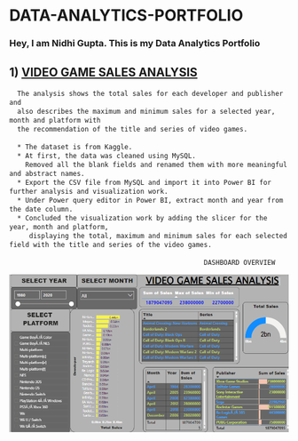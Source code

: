 # DATA-ANALYTICS-PORTFOLIO                                    

### Hey, I am Nidhi Gupta. This is my Data Analytics Portfolio 

## 1) [VIDEO GAME SALES ANALYSIS](https://github.com/nidhigupta13/DATA-ANALYTICS-PORTFOLIO/tree/main/Video%20Games%20Sales%20Data%20Analysis)
      The analysis shows the total sales for each developer and publisher and 
      also describes the maximum and minimum sales for a selected year, month and platform with  
      the recommendation of the title and series of video games. 
      
      * The dataset is from Kaggle.
      * At first, the data was cleaned using MySQL. 
        Removed all the blank fields and renamed them with more meaningful and abstract names.
      * Export the CSV file from MySQL and import it into Power BI for further analysis and visualization work.
      * Under Power query editor in Power BI, extract month and year from the date column. 
      * Concluded the visualization work by adding the slicer for the year, month and platform, 
         displaying the total, maximum and minimum sales for each selected field with the title and series of the video games.
         
                                                     DASHBOARD OVERVIEW
![](https://github.com/nidhigupta13/DATA-ANALYTICS-PORTFOLIO/blob/main/Video%20Games%20Sales%20Data%20Analysis/Video_game_sales_Dashboard.png)
      
    
